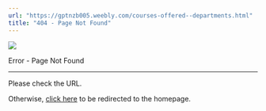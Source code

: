 ```yaml
---
url: "https://gptnzb005.weebly.com/courses-offered--departments.html"
title: "404 - Page Not Found"
---
```


[![](https://cdn1.editmysite.com/images/weebly-logo-blue.png)](https://gptnzb005.weebly.com/)

Error - Page Not Found

* * *

Please check the URL.

Otherwise, [click here](https://gptnzb005.weebly.com/) to be redirected to the homepage.